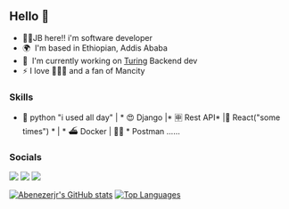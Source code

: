 Hello 👋 
----
* 👨‍🦱JB here!! i'm  software developer 
* 🌍  I'm based in Ethiopian, Addis Ababa
* 🚀  I'm currently working on [Turing](http://turing.com) Backend dev
* ⚡ I love 🏀⛹️‍♀️ and a fan of Mancity
  
### Skills

* 🐍 python  "i used all day" | * 😍 Django |* 🈸 Rest API* |🥵 React("some times") * | * ⛴️ Docker | 👨‍🚀 * Postman ......

### Socials
[<img src="https://img.shields.io/badge/linkedin-%230077B5.svg?&style=for-the-badge&logo=linkedin&logoColor=white" />](www.linkedin.com/in/abenezer-alemayehu0)
[<img src="https://img.shields.io/badge/instagram-%230077B5.svg?&style=for-the-badge&logo=x&logoColor=white&color=black" />](https://www.instagram.com/abenezerj01)
[<img src="https://img.shields.io/badge/Email-%230077B5.svg?&style=for-the-badge&logo=youtube&logoColor=white&color=FF0000" />](mailto:alemayehuabenezer14@gmail.com)

<a href="http://www.github.com/Abenezerjr"><img src="https://github-readme-stats.vercel.app/api?username=Abenezerjr&show_icons=true&hide=&count_private=true&title_color=0891b2&text_color=ffffff&icon_color=000000&bg_color=000000&hide_border=true&show_icons=true" alt="Abenezerjr's GitHub stats" /></a>
<a href="https://github.com/Abenezerjr" align="left"><img src="https://github-readme-stats.vercel.app/api/top-langs/?username=Abenezerjr&langs_count=10&title_color=0891b2&text_color=ffffff&icon_color=000000&bg_color=000000&hide_border=true&locale=en&custom_title=Top%20%Languages" alt="Top Languages" /></a>
